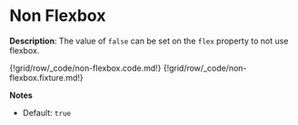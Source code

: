 # Non Flexbox

__Description__: The value of `false` can be set on the `flex` property to not use flexbox.

{!grid/row/_code/non-flexbox.code.md!}
{!grid/row/_code/non-flexbox.fixture.md!}

__Notes__

+ Default: `true`

<div class="cf"></div>
<div class="end-last"></div>

